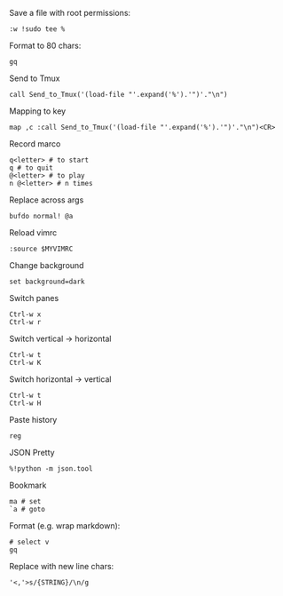 Save a file with root permissions:

    :w !sudo tee %

Format to 80 chars:

    gq

Send to Tmux

    call Send_to_Tmux('(load-file "'.expand('%').'")'."\n")

Mapping to key

    map ,c :call Send_to_Tmux('(load-file "'.expand('%').'")'."\n")<CR>

Record marco

    q<letter> # to start
    q # to quit
    @<letter> # to play
    n @<letter> # n times

Replace across args

    bufdo normal! @a

Reload vimrc

    :source $MYVIMRC

Change background

    set background=dark

Switch panes

    Ctrl-w x
    Ctrl-w r

Switch vertical -> horizontal

    Ctrl-w t
    Ctrl-w K

Switch horizontal -> vertical

    Ctrl-w t
    Ctrl-w H

Paste history

    reg

JSON Pretty

    %!python -m json.tool

Bookmark

    ma # set
    `a # goto

Format (e.g. wrap markdown):

    # select v
    gq

Replace with new line chars:

	'<,'>s/{STRING}/\n/g
